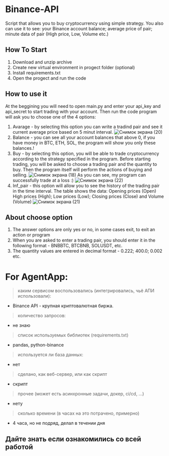 # Binance-API
Script that allows you to buy cryptocurrency using simple strategy. You also can use it to see: your Binance account balance; average price of pair; minute data of pair (High price, Low, Volume etc.) 
## How To Start
1. Download and unzip archive
2. Create new virtual environment in progect folder (optional)
3. Install requirements.txt
4. Open the progect and run the code
## How to use it
At the beggining you will need to open main.py and enter your api_key and api_secret to start trading with your account. 
Then run the code program will ask you to choose one of the 4 options:

1. Avarage - by selecting this option you can write a tradind pair and see it current average price based on 5 minut interval. ![Снимок экрана (20)](https://user-images.githubusercontent.com/47400349/163309233-c4d04002-8c98-4f7e-af4f-09d2eb390f13.png)
2. Balance - you can see all your account balances that above 0, if you have money in BTC, ETH, SOL, the program will show you only these balances.!
3. Buy - by selecting this option, you will be able to trade cryptocurrency according to the strategy specified in the program. Before starting trading, you will be asked to choose a trading pair and the quantity to buy. Then the program itself will perform the actions of buying and selling. ![Снимок экрана (18)](https://user-images.githubusercontent.com/47400349/163308788-0174dc81-e7ce-4818-93f0-5715caeac4ac.png)
As you can see, my program can successfully trade at a loss :)
![Снимок экрана (22)](https://user-images.githubusercontent.com/47400349/163308683-4f6038e6-9dc2-4c9a-9248-a9e7339fc9b8.png)
4. Inf_pair - this option will allow you to see the history of the trading pair in the time interval. The table shows the data: Opening prices (Open) High prices (High); Low prices (Low); Closing prices (Close) and Volume (Volume) ![Снимок экрана (21)](https://user-images.githubusercontent.com/47400349/163309206-ffca8612-6407-4740-89a7-190e6b2bfbfa.png)

## About choose option
1. The answer options are only yes or no, in some cases exit, to exit an action or program
2. When you are asked to enter a trading pair, you should enter it in the following format - BNBBTC, BTCBNB, SOLUSDT, etc.
3. The quantity values are entered in decimal format - 0.222; 400.0; 0.002 etc.

# For AgentApp:
> каким сервисом воспользовались (интегрировались, чьё АПИ использовали):
- Binance API - крупная криптовалютная биржа.
> количество запросов:
- не знаю
> список используемых библиотек (requirements.txt)
- pandas, python-binance
> используется ли база данных:
- нет
> сделано, как веб-сервер, или как скрипт
- скрипт
> прочее (может есть асинхронные задачи, докер, ci/cd, ...)
- нету
> сколько времени (в часах на это потрачено, примерно)
- 4 часа, но не подряд, делал в течении дня

## Дайте знать если ознакомились со всей работой
